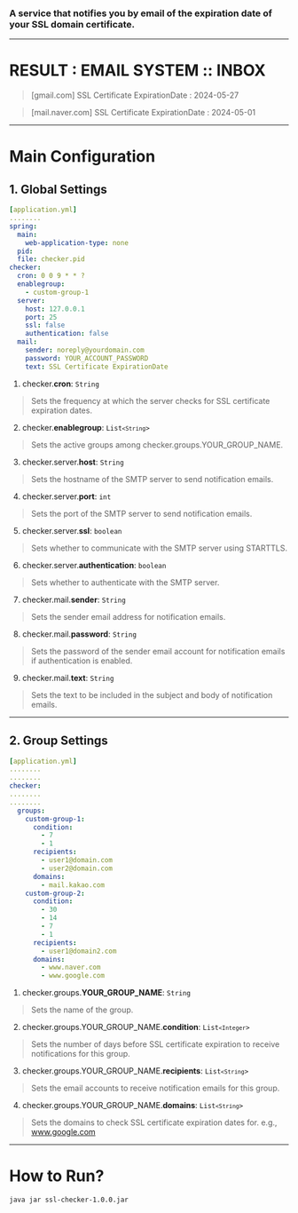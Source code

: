 
### A service that notifies you by email of the expiration date of your SSL domain certificate.

---
# RESULT : EMAIL SYSTEM :: INBOX
> [gmail.com] SSL Certificate ExpirationDate : 2024-05-27

> [mail.naver.com] SSL Certificate ExpirationDate : 2024-05-01
---
# Main Configuration 
## 1. Global Settings
```yml
[application.yml]
........
spring:
  main:
    web-application-type: none
  pid:
  file: checker.pid
checker:
  cron: 0 0 9 * * ?
  enablegroup:
    - custom-group-1
  server:
    host: 127.0.0.1
    port: 25
    ssl: false
    authentication: false
  mail:
    sender: noreply@yourdomain.com
    password: YOUR_ACCOUNT_PASSWORD
    text: SSL Certificate ExpirationDate
```
1. checker.**cron**: <code>String</code>
> Sets the frequency at which the server checks for SSL certificate expiration dates.
2. checker.**enablegroup**: <code>List`<String`></code>
> Sets the active groups among checker.groups.YOUR_GROUP_NAME.
3. checker.server.**host**: <code>String</code>
> Sets the hostname of the SMTP server to send notification emails.
4. checker.server.**port**: <code>int</code>
> Sets the port of the SMTP server to send notification emails. 
5. checker.server.**ssl**: <code>boolean</code>
> Sets whether to communicate with the SMTP server using STARTTLS.
6. checker.server.**authentication**: <code>boolean</code>
> Sets whether to authenticate with the SMTP server.
7. checker.mail.**sender**: <code>String</code>
> Sets the sender email address for notification emails.
8. checker.mail.**password**: <code>String</code>
> Sets the password of the sender email account for notification emails if authentication is enabled.
9. checker.mail.**text**: <code>String</code>
> Sets the text to be included in the subject and body of notification emails.
---
## 2. Group Settings
```yml
[application.yml]
........
........
checker:
........
........
  groups:
    custom-group-1:
      condition:
        - 7
        - 1
      recipients:
        - user1@domain.com
        - user2@domain.com
      domains:
        - mail.kakao.com
    custom-group-2:
      condition:
        - 30
        - 14
        - 7
        - 1
      recipients:
        - user1@domain2.com
      domains:
        - www.naver.com
        - www.google.com
```
1. checker.groups.**YOUR_GROUP_NAME**: <code>String</code>
> Sets the name of the group.
2. checker.groups.YOUR_GROUP_NAME.**condition**: <code>List`<Integer`></code>
> Sets the number of days before SSL certificate expiration to receive notifications for this group.
3. checker.groups.YOUR_GROUP_NAME.**recipients**: <code>List`<String`></code>
> Sets the email accounts to receive notification emails for this group.
4. checker.groups.YOUR_GROUP_NAME.**domains**: <code>List`<String`></code>
> Sets the domains to check SSL certificate expiration dates for. e.g., www.google.com
---
# How to Run?
```bash
java jar ssl-checker-1.0.0.jar
```